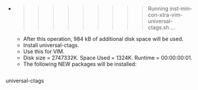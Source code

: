* >>>>>>>>> Running inst-min-con-xtra-vim-universal-ctags.sh ...
  * After this operation, 984 kB of additional disk space will be used.
  * Install universal-ctags.
  * Use this for VIM.
  * Disk size = 2747332K. Space Used = 1324K. Runtime = 00:00:00:01.
  * The following NEW packages will be installed:
  ```bash
universal-ctags
  ```
